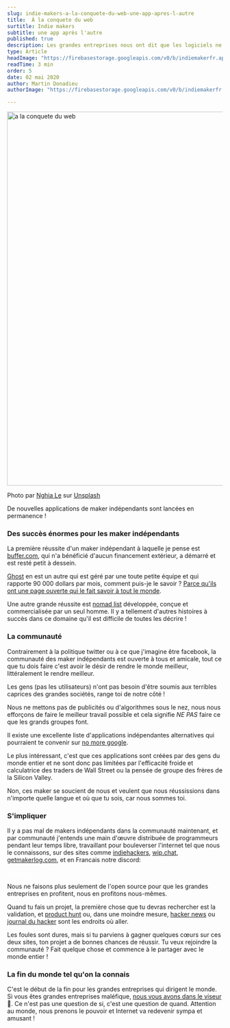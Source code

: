 ```yaml
---
slug: indie-makers-a-la-conquete-du-web-une-app-apres-l-autre
title:  À la conquete du web
surtitle: Indie makers
subtitle: une app après l'autre
published: true
description: Les grandes entreprises nous ont dit que les logiciels ne pouvaient pas être réalisés par une seule personne ou de petites équipes sans capital, nous leur prouvons chaque jour qu'ils ont tort.
type: Article
headImage: "https://firebasestorage.googleapis.com/v0/b/indiemakerfr.appspot.com/o/static%2Fnghia-le-v3dokm1nqcs-unsplash.jpg?alt=media&token=7effe83f-bd97-4c18-9a98-09cd0b548015"
readTime: 3 min
order: 5
date: 02 mai 2020
author: Martin Donadieu
authorImage: "https://firebasestorage.googleapis.com/v0/b/indiemakerfr.appspot.com/o/static%2Fprofil_martin.png?alt=media&token=845cecb1-7445-409d-8169-cc233f149071"

---
```

<img class="w-full rounded-lg" src="https://firebasestorage.googleapis.com/v0/b/indiemakerfr.appspot.com/o/static%2Fnghia-le-v3dokm1nqcs-unsplash.jpg?alt=media&token=7effe83f-bd97-4c18-9a98-09cd0b548015" alt="a la conquete du web" width="1310" height="873">

<p class="text-xs">Photo par <a href="https://unsplash.com/@lephunghia?utm_source=unsplash&utm_medium=referral&utm_content=creditCopyText">Nghia Le</a> sur <a href="https://unsplash.com/?utm_source=unsplash&utm_medium=referral&utm_content=creditCopyText">Unsplash</a></p>

De nouvelles applications de maker indépendants sont lancées en permanence !

### Des succès énormes pour les maker indépendants

La première réussite d'un maker indépendant à laquelle je pense est [buffer.com](https://buffer.com/), qui n'a bénéficié d'aucun financement extérieur, a démarré et est resté petit à dessein. 

[Ghost](https://ghost.org/) en est un autre qui est géré par une toute petite équipe et qui rapporte 90 000 dollars par mois, comment puis-je le savoir ? [Parce qu'ils ont une page ouverte qui le fait savoir à tout le monde](https://ghost.org/about/).

Une autre grande réussite est [nomad list](https://nomadlist.com/) développée, conçue et commercialisée par un seul homme. Il y a tellement d'autres histoires à succès dans ce domaine qu'il est difficile de toutes les décrire !

### La communauté

Contrairement à la politique twitter ou à ce que j'imagine être facebook, la communauté des maker indépendants est ouverte à tous et amicale, tout ce que tu dois faire c'est avoir le désir de rendre le monde meilleur, littéralement le rendre meilleur.

Les gens (pas les utilisateurs) n'ont pas besoin d'être soumis aux terribles caprices des grandes sociétés, range toi de notre côté !

Nous ne mettons pas de publicités ou d'algorithmes sous le nez, nous nous efforçons de faire le meilleur travail possible et cela signifie *NE PAS* faire ce que les grands groupes font.

Il existe une excellente liste d'applications indépendantes alternatives qui pourraient te convenir sur [no more google](https://nomoregoogle.com/).

Le plus intéressant, c'est que ces applications sont créées par des gens du monde entier et ne sont donc pas limitées par l'efficacité froide et calculatrice des traders de Wall Street ou la pensée de groupe des frères de la Silicon Valley.

Non, ces maker se soucient de nous et veulent que nous réussissions dans n'importe quelle langue et où que tu sois, car nous sommes toi.

### S'impliquer

Il y a pas mal de makers indépendants dans la communauté maintenant, et par communauté j'entends une main d'œuvre distribuée de programmeurs pendant leur temps libre, travaillant pour bouleverser l'internet tel que nous le connaissons, sur des sites comme [indiehackers](http://indiehackers.com/), [wip.chat](http://wip.chat/), [getmakerlog.com](http://getmakerlog.com/), et en Francais notre discord:
<div class="flex w-full" style=""><a href="/discord" class="px-4 py-4 mx-auto font-medium border border-transparent rounded-md shadow-sm bg-orchid-300 hover:bg-orchid-600" style="color: white !important">Rejoindre</a></div>

Nous ne faisons plus seulement de l'open source pour que les grandes entreprises en profitent, nous en profitons nous-mêmes.

Quand tu fais un projet, la première chose que tu devras rechercher est la validation, et [product hunt](https://producthunt.com/) ou, dans une moindre mesure, [hacker news](https://news.ycombinator.com/) ou [journal du hacker](https://www.journalduhacker.net/) sont les endroits où aller.

Les foules sont dures, mais si tu parviens à gagner quelques cœurs sur ces deux sites, ton projet a de bonnes chances de réussir. Tu veux rejoindre la communauté ? Fait quelque chose et commence à le partager avec le monde entier !

### La fin du monde tel qu'on la connais

C'est le début de la fin pour les grandes entreprises qui dirigent le monde. Si vous êtes grandes entreprises maléfique, [nous vous avons dans le viseur](https://genius.com/15311181) 🎯. Ce n'est pas une question de si, c'est une question de quand.
Attention au monde, nous prenons le pouvoir et Internet va redevenir sympa et amusant !
